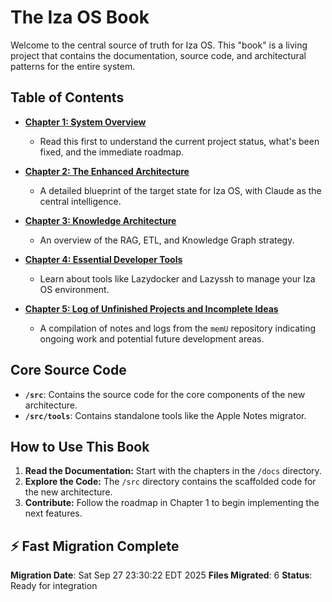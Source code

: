 # The Iza OS Book

Welcome to the central source of truth for Iza OS. This "book" is a living project that contains the documentation, source code, and architectural patterns for the entire system.

## Table of Contents

*   **[Chapter 1: System Overview](./docs/01_System_Overview.md)**
    *   Read this first to understand the current project status, what's been fixed, and the immediate roadmap.

*   **[Chapter 2: The Enhanced Architecture](./docs/02_Enhanced_Architecture.md)**
    *   A detailed blueprint of the target state for Iza OS, with Claude as the central intelligence.

*   **[Chapter 3: Knowledge Architecture](./docs/03_Knowledge_Architecture.md)**
    *   An overview of the RAG, ETL, and Knowledge Graph strategy.

*   **[Chapter 4: Essential Developer Tools](./docs/04_Developer_Tools.md)**
    *   Learn about tools like Lazydocker and Lazyssh to manage your Iza OS environment.

*   **[Chapter 5: Log of Unfinished Projects and Incomplete Ideas](./docs/05_Unfinished_Projects_Log.md)**
    *   A compilation of notes and logs from the `memU` repository indicating ongoing work and potential future development areas.

## Core Source Code

*   **`/src`**: Contains the source code for the core components of the new architecture.
*   **`/src/tools`**: Contains standalone tools like the Apple Notes migrator.

## How to Use This Book

1.  **Read the Documentation:** Start with the chapters in the `/docs` directory.
2.  **Explore the Code:** The `/src` directory contains the scaffolded code for the new architecture.
3.  **Contribute:** Follow the roadmap in Chapter 1 to begin implementing the next features.

## ⚡ Fast Migration Complete

**Migration Date**: Sat Sep 27 23:30:22 EDT 2025
**Files Migrated**:        6
**Status**: Ready for integration

